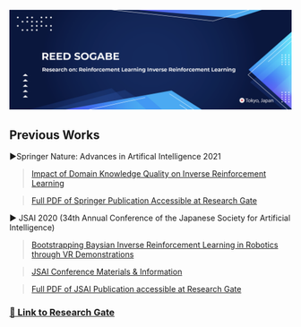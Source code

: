 ![](Images/Graphic1.png)
## Previous Works
►Springer Nature: Advances in Artifical Intelligence 2021
>[Impact of Domain Knowledge Quality on Inverse Reinforcement Learning](https://link.springer.com/chapter/10.1007/978-3-030-73113-7_9)  <br />

>[Full PDF of Springer Publication Accessible at Research Gate](https://www.researchgate.net/publication/353414509_Impact_of_Domain_Knowledge_Quality_on_Inverse_Reinforcement_Learning)

► JSAI 2020 (34th Annual Conference of the Japanese Society for Artificial Intelligence)<br />
>[Bootstrapping Baysian Inverse Reinforcement Learning in Robotics through VR Demonstrations](https://www.jstage.jst.go.jp/article/pjsai/JSAI2020/0/JSAI2020_2G1ES402/_article/-char/en)


>[JSAI Conference Materials & Information](https://confit.atlas.jp/guide/event/jsai2020/subject/2G1-ES-4-02/detail?lang=en)<br />

>[Full PDF of JSAI Publication accessible at Research Gate](https://www.researchgate.net/publication/353609919_Bootstrapping_Baysian_Inverse_Reinforcement_Learning_in_Robotics_through_VR_Demonstration)


### [🔗 Link to Research Gate ](https://www.researchgate.net/profile/Reed-Sogabe)
